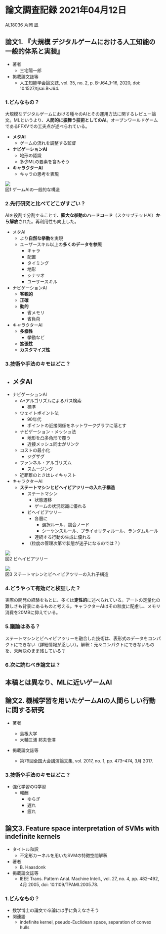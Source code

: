 # 論文調査記録 2021年04月12日

AL18036 片岡 凪

## 論文1. 『大規模 デジタルゲームにおける人工知能の一般的体系と実装』
- 著者
    - 三宅陽一郎
- 掲載論文誌等
    - 人工知能学会論文誌, vol. 35, no. 2, p. B-J64_1-16, 2020, doi: 10.1527/tjsai.B-J64.

### 1.どんなもの？
大規模なデジタルゲームにおける種々のAIとその運用方法に関するレビュー論文。MLというより、**人間的に振舞う技術としてのAI**。オープンワールドゲームであるFFXVでの工夫点が述べられている。  

- **メタAI**
    - ゲームの流れを調整する監督
- **ナビゲーションAI**
    - 地形の認識
    - 多少MLの要素を含みそう
- **キャラクターAI**
    - キャラの思考を表現

![](./img/game-ai-construction.png)  
図1 ゲームAIの一般的な構造  

### 2.先行研究と比べてどこがすごい？
AIを役割で分割することで、**膨大な挙動のハードコード**（スクリプテッドAI）**から解放**された。再利用性も向上した。

- メタAI
    - より**自然な挙動**を実現
    - ユーザースキル以上の**多くのデータを参照**
        - キャラ
        - 配置
        - タイミング
        - 地形
        - シナリオ
        - ユーザースキル
- ナビゲーションAI
    - **客観的**
    - **正確**
    - **動的**
        - 省メモリ
        - 省負荷
- キャラクターAI
    - **多様性**
        - 挙動など
    - **拡張性**
    - **カスタマイズ性**


### 3.技術や手法のキモはどこ？
- メタAI
    - 
- ナビゲーションAI
    - A*アルゴリズムによるパス検索
        - 標準
    - ウェイトポイント法
        - 90年代
        - ポイントの近接関係をネットワークグラフに落とす
    - ナビゲーション・メッシュ法
        - 地形を凸多角形で覆う
        - 近接メッシュ同士がリンク
    - コストの最小化
        - ジグザグ
    - ファンネル・アルゴリズム
        - スムージング
    - 近距離のときはレイキャスト
- キャラクターAI
    - **ステートマシンとビヘイビアツリーの入れ子構造**
        - ステートマシン
            - 状態遷移
            - ゲームの状況認識に優れる
        - ビヘイビアツリー
            - 各層に
                - 選択ルール、競合ノード
                - シーケンスルール、プライオリティルール、ランダムルール
            - 連続する行動の生成に優れる
        - （粒度の管理次第で状態が迷子になるのでは？）

![](img/behavior-tree.png)  
図2 ビヘイビアツリー  
  
![](img/hybrid-node-format.png)  
図3 ステートマシンとビヘイビアツリーの入れ子構造

### 4.どうやって有効だと検証した？
実際の開発の経験をもとに、多くは**定性的**に述べられている。アートの定量化の難しさも背景にあるものと考える。キャラクターAIはその粒度に配慮し、メモリ消費を20MBに抑えている。

### 5.議論はある？
ステートマシンとビヘイビアツリーを融合した技術は、表形式のデータをコンパクトにできない（詳細情報が乏しい）。解釈：元々コンパクトにできないものを、未解決のまま残している？

### 6.次に読むべき論文は？
本稿とは異なり、MLに近いゲームAI
- 

## 論文2. 機械学習を用いたゲームAIの人間らしい行動に関する研究
- 著者
    - 島根大学 
    - 大輔三浦 邦夫會澤

- 掲載論文誌等
    - 第79回全国大会講演論文集, vol. 2017, no. 1, pp. 473–474, 3月 2017.

### 3.技術や手法のキモはどこ？
- 強化学習のQ学習
    - 報酬
        - ゆらぎ
        - 遅れ
        - 疲れ

## 論文3. Feature space interpretation of **SVMs** with indefinite kernels
- タイトル和訳
    - 不定形カーネルを用いたSVMの特徴空間解釈
- 著者
    - B. Haasdonk 
- 掲載論文誌等
    - IEEE Trans. Pattern Anal. Machine Intell., vol. 27, no. 4, pp. 482–492, 4月 2005, doi: 10.1109/TPAMI.2005.78.

### 1.どんなもの？
- 数学博士の論文で卒論には手に負えなさそう
- 関連語
    - indefinite kernel, pseudo-Euclidean space, separation of convex hulls

